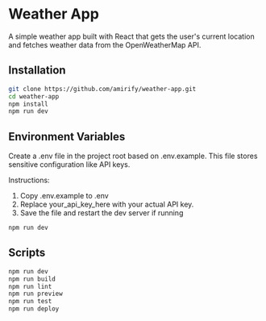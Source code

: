 # Weather App
A simple weather app built with React that gets the user's current location and fetches weather data from the OpenWeatherMap API.

## Installation
```bash
git clone https://github.com/amirify/weather-app.git
cd weather-app
npm install
npm run dev
```

## Environment Variables
Create a .env file in the project root based on .env.example.
This file stores sensitive configuration like API keys.

Instructions:
1. Copy .env.example to .env
2. Replace your_api_key_here with your actual API key.
3. Save the file and restart the dev server if running
```bash
npm run dev
```

## Scripts
```bash
npm run dev
npm run build
npm run lint
npm run preview
npm run test
npm run deploy
```